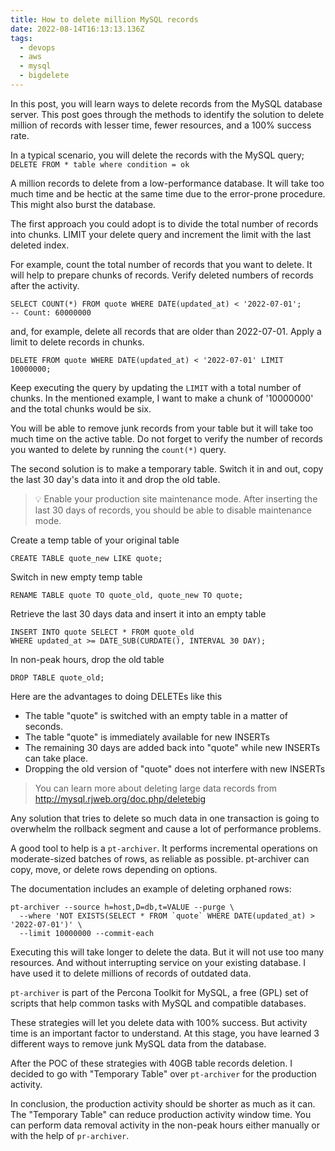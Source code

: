 ```yaml
---
title: How to delete million MySQL records
date: 2022-08-14T16:13:13.136Z
tags:
  - devops
  - aws
  - mysql
  - bigdelete
---
```

In this post, you will learn ways to delete records from the MySQL database server. This post goes through the methods to identify the solution to delete million of records with lesser time, fewer resources, and a 100% success rate. 

In a typical scenario, you will delete the records with the MySQL query;
`DELETE FROM * table where condition = ok` 

A million records to delete from a low-performance database. It will take too much time and be hectic at the same time due to the error-prone procedure. This might also burst the database. 

The first approach you could adopt is to divide the total number of records into chunks. LIMIT your delete query and increment the limit with the last deleted index.

For example, count the total number of records that you want to delete. It will help to prepare chunks of records. Verify deleted numbers of records after the activity. 

```mysql
SELECT COUNT(*) FROM quote WHERE DATE(updated_at) < '2022-07-01';
-- Count: 60000000
```

and, for example, delete all records that are older than 2022-07-01. Apply a limit to delete records in chunks. 

```
DELETE FROM quote WHERE DATE(updated_at) < '2022-07-01' LIMIT 10000000;
```

Keep executing the query by updating the `LIMIT` with a total number of chunks. In the mentioned example, I want to make a chunk of '10000000' and the total chunks would be six.

You will be able to remove junk records from your table but it will take too much time on the active table. Do not forget to verify the number of records you wanted to delete by running the `count(*)` query. 

The second solution is to make a temporary table. Switch it in and out, copy the last 30 day's data into it and drop the old table.

> :bulb: Enable your production site maintenance mode. After inserting the last 30 days of records, you should be able to disable maintenance mode. 

Create a temp table of your original table

```mysql
CREATE TABLE quote_new LIKE quote;
```

Switch in new empty temp table

```mysql
RENAME TABLE quote TO quote_old, quote_new TO quote;
```

Retrieve the last 30 days data and insert it into an empty table

```mysql
INSERT INTO quote SELECT * FROM quote_old
WHERE updated_at >= DATE_SUB(CURDATE(), INTERVAL 30 DAY);
```

In non-peak hours, drop the old table

```mysql
DROP TABLE quote_old;
```

Here are the advantages to doing DELETEs like this
- The table "quote" is switched with an empty table in a matter of seconds.
- The table "quote" is immediately available for new INSERTs
- The remaining 30 days are added back into "quote" while new INSERTs can take place.
- Dropping the old version of "quote" does not interfere with new INSERTs

> You can learn more about deleting large data records from http://mysql.rjweb.org/doc.php/deletebig

Any solution that tries to delete so much data in one transaction is going to overwhelm the rollback segment and cause a lot of performance problems.

A good tool to help is a `pt-archiver`. It performs incremental operations on moderate-sized batches of rows, as reliable as possible. pt-archiver can copy, move, or delete rows depending on options.

The documentation includes an example of deleting orphaned rows:
```shell
pt-archiver --source h=host,D=db,t=VALUE --purge \
  --where 'NOT EXISTS(SELECT * FROM `quote` WHERE DATE(updated_at) > '2022-07-01')' \
  --limit 10000000 --commit-each
```

Executing this will take longer to delete the data. But it will not use too many resources. And without interrupting service on your existing database. I have used it to delete millions of records of outdated data.

`pt-archiver` is part of the Percona Toolkit for MySQL, a free (GPL) set of scripts that help common tasks with MySQL and compatible databases.

These strategies will let you delete data with 100% success. But activity time is an important factor to understand. At this stage, you have learned 3 different ways to remove junk MySQL data from the database. 

After the  POC of these strategies with 40GB table records deletion. I decided to go with "Temporary Table" over `pt-archiver` for the production activity.

In conclusion, the production activity should be shorter as much as it can. The "Temporary Table" can reduce production activity window time. You can perform data removal activity in the non-peak hours either manually or with the help of `pr-archiver`.
